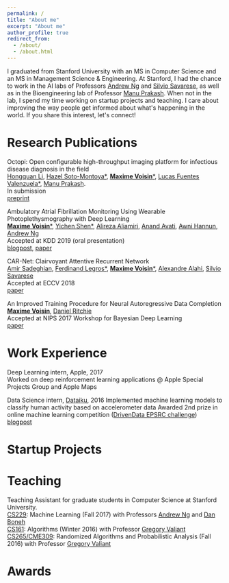 ```yaml
---
permalink: /
title: "About me"
excerpt: "About me"
author_profile: true
redirect_from: 
  - /about/
  - /about.html
---
```


I graduated from Stanford University with an MS in Computer Science and an MS in Management Science & Engineering. At Stanford, I had the chance to work in the AI labs of Professors 
<a href="https://stanfordmlgroup.github.io/">Andrew Ng</a> and 
<a href="http://cvgl.stanford.edu/silvio/">Silvio Savarese</a>,
as well as in the Bioengineering lab of Professor 
<a href="http://web.stanford.edu/group/prakash-lab/cgi-bin/labsite/">Manu Prakash</a>.
When not in the lab, I spend my time working on startup projects and teaching.
I care about improving the way people get informed about what's happening in the world.
If you share this interest, let's connect!

Research Publications
======
Octopi: Open configurable high-throughput imaging platform for infectious disease diagnosis in the field  
<a href="https://biox.stanford.edu/people/hongquan-li">Hongquan Li</a>,
<a href="https://www.linkedin.com/in/hazel-soto-montoya-1740a451/">Hazel Soto-Montoya\*</a>, 
<a href="https://maximevo.github.io/"> <b>Maxime Voisin</b>\*</a>, 
<a href="https://www.linkedin.com/in/lucas-fuentes-valenzuela-ab7b51b2/?originalSubdomain=be/">Lucas Fuentes Valenzuela\*</a>, 
<a href="https://bioengineering.stanford.edu/people/manu-prakash/">Manu Prakash</a>.  
In submission  
<a href="https://www.biorxiv.org/content/10.1101/684423v1/">preprint</a>  

Ambulatory Atrial Fibrillation Monitoring Using Wearable Photoplethysmography with Deep Learning  
<a href="https://maximevo.github.io/"><b>Maxime Voisin</b>\*</a>,
<a href="https://www.linkedin.com/in/yicheng-eddie-shen/">Yichen Shen\*</a>, 
<a href="https://www.linkedin.com/in/alireza-aliamiri-a5b0974/">Alireza Aliamiri</a>, 
<a href="https://www.linkedin.com/in/anand-avati-126b53a/">Anand Avati</a>, 
<a href="https://ai.stanford.edu/~awni/">Awni Hannun</a>, 
<a href="https://stanfordmlgroup.github.io/">Andrew Ng</a>  
Accepted at KDD 2019 (oral presentation)  
<a href="https://stanfordmlgroup.github.io/projects/ppg/">blogpost</a>, <a href="https://arxiv.org/abs/1811.07774"> paper </a>  

CAR-Net: Clairvoyant Attentive Recurrent Network  
<a href="https://www.linkedin.com/in/amirabs/">Amir Sadeghian</a>, 
<a href="https://www.linkedin.com/in/ferdinand-legros-174ab154/">Ferdinand Legros\*</a>, 
<a href="https://maximevo.github.io/"><b>Maxime Voisin</b>\*</a>,
<a href="http://web.stanford.edu/~alahi/">Alexandre Alahi</a>, 
<a href="http://cvgl.stanford.edu/silvio/">Silvio Savarese</a>  
Accepted at ECCV 2018  
<a href="http://openaccess.thecvf.com/content_ECCV_2018/papers/Amir_Sadeghian_CAR-Net_Clairvoyant_Attentive_ECCV_2018_paper.pdf">paper</a>  

An Improved Training Procedure for Neural Autoregressive Data Completion  
<a href="https://maximevo.github.io/"><b>Maxime Voisin</b></a>, 
<a href="https://dritchie.github.io/">Daniel Ritchie</a>  
Accepted at NIPS 2017 Workshop for Bayesian Deep Learning  
<a href="http://bayesiandeeplearning.org/2017/papers/74.pdf">paper</a>  

Work Experience
======

Deep Learning intern, <a style="text-decoration:none; color:inherit" href="https://www.apple.com/">Apple</a>, 2017  
Worked on deep reinforcement learning applications @ Apple Special Projects Group and Apple Maps  

<!-- <img src='/images/dataiku.jpg' width="240" height="240" align="left"/>  -->

<p>
	Data Science intern, <a href="https://www.dataiku.com/">Dataiku</a>, 2016
	Implemented machine learning models to classify human activity based on accelerometer data  
	Awarded 2nd prize in online machine learning competition (<a href="https://www.drivendata.org/competitions/42/senior-data-science-safe-aging-with-sphere/">DrivenData EPSRC challenge</a>)  
	<a href="https://blog.dataiku.com/how-to-nearly-win-a-data-science-competition">blogpost</a> 
</p>

Startup Projects
======




Teaching
======
Teaching Assistant for graduate students in Computer Science at Stanford University.  
<a href="http://cs229.stanford.edu/">CS229</a>: 
Machine Learning (Fall 2017) with Professors <a href="http://www.andrewng.org/">Andrew Ng</a>
and <a href="http://crypto.stanford.edu/~dabo/">Dan Boneh</a>  
<a href="http://web.stanford.edu/class/cs161/">CS161</a>: 
Algorithms (Winter 2016) with Professor <a href="http://theory.stanford.edu/~valiant/">Gregory Valiant</a>  
<a href="http://theory.stanford.edu/~valiant/teaching/CS265/index.html">CS265/CME309</a>: 
Randomized Algorithms and Probabilistic Analysis (Fall 2016) with Professor <a href="http://theory.stanford.edu/~valiant/">Gregory Valiant</a>

Awards
======
